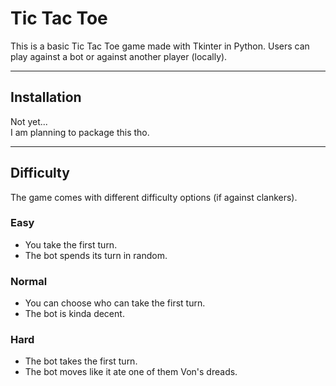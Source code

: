 # Tic Tac Toe
This is a basic Tic Tac Toe game made with Tkinter in Python. Users can play against a bot or against another player (locally).   

---
## Installation  
Not yet...  
I am planning to package this tho.  

---
## Difficulty
The game comes with different difficulty options (if against clankers).

### Easy
- You take the first turn.
- The bot spends its turn in random.

### Normal
- You can choose who can take the first turn.
- The bot is kinda decent.

### Hard 
- The bot takes the first turn.
- The bot moves like it ate one of them Von's dreads.